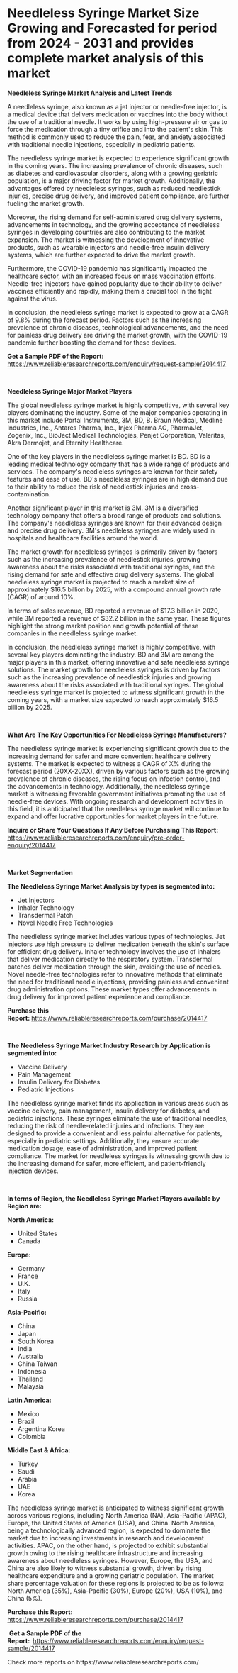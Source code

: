 <p><h1>Needleless Syringe Market Size Growing and Forecasted for period from 2024 - 2031 and provides complete market analysis of this market</h1></p><p><strong>Needleless Syringe Market Analysis and Latest Trends</strong></p>
<p><p>A needleless syringe, also known as a jet injector or needle-free injector, is a medical device that delivers medication or vaccines into the body without the use of a traditional needle. It works by using high-pressure air or gas to force the medication through a tiny orifice and into the patient's skin. This method is commonly used to reduce the pain, fear, and anxiety associated with traditional needle injections, especially in pediatric patients.</p><p>The needleless syringe market is expected to experience significant growth in the coming years. The increasing prevalence of chronic diseases, such as diabetes and cardiovascular disorders, along with a growing geriatric population, is a major driving factor for market growth. Additionally, the advantages offered by needleless syringes, such as reduced needlestick injuries, precise drug delivery, and improved patient compliance, are further fueling the market growth.</p><p>Moreover, the rising demand for self-administered drug delivery systems, advancements in technology, and the growing acceptance of needleless syringes in developing countries are also contributing to the market expansion. The market is witnessing the development of innovative products, such as wearable injectors and needle-free insulin delivery systems, which are further expected to drive the market growth.</p><p>Furthermore, the COVID-19 pandemic has significantly impacted the healthcare sector, with an increased focus on mass vaccination efforts. Needle-free injectors have gained popularity due to their ability to deliver vaccines efficiently and rapidly, making them a crucial tool in the fight against the virus.</p><p>In conclusion, the needleless syringe market is expected to grow at a CAGR of 9.8% during the forecast period. Factors such as the increasing prevalence of chronic diseases, technological advancements, and the need for painless drug delivery are driving the market growth, with the COVID-19 pandemic further boosting the demand for these devices.</p></p>
<p><strong>Get a Sample PDF of the Report:&nbsp;</strong> <a href="https://www.reliableresearchreports.com/enquiry/request-sample/2014417">https://www.reliableresearchreports.com/enquiry/request-sample/2014417</a></p>
<p>&nbsp;</p>
<p><strong>Needleless Syringe Major Market Players</strong></p>
<p><p>The global needleless syringe market is highly competitive, with several key players dominating the industry. Some of the major companies operating in this market include Portal Instruments, 3M, BD, B. Braun Medical, Medline Industries, Inc., Antares Pharma, Inc., Injex Pharma AG, PharmaJet, Zogenix, Inc., BioJect Medical Technologies, Penjet Corporation, Valeritas, Akra Dermojet, and Eternity Healthcare.</p><p>One of the key players in the needleless syringe market is BD. BD is a leading medical technology company that has a wide range of products and services. The company's needleless syringes are known for their safety features and ease of use. BD's needleless syringes are in high demand due to their ability to reduce the risk of needlestick injuries and cross-contamination.</p><p>Another significant player in this market is 3M. 3M is a diversified technology company that offers a broad range of products and solutions. The company's needleless syringes are known for their advanced design and precise drug delivery. 3M's needleless syringes are widely used in hospitals and healthcare facilities around the world.</p><p>The market growth for needleless syringes is primarily driven by factors such as the increasing prevalence of needlestick injuries, growing awareness about the risks associated with traditional syringes, and the rising demand for safe and effective drug delivery systems. The global needleless syringe market is projected to reach a market size of approximately $16.5 billion by 2025, with a compound annual growth rate (CAGR) of around 10%.</p><p>In terms of sales revenue, BD reported a revenue of $17.3 billion in 2020, while 3M reported a revenue of $32.2 billion in the same year. These figures highlight the strong market position and growth potential of these companies in the needleless syringe market.</p><p>In conclusion, the needleless syringe market is highly competitive, with several key players dominating the industry. BD and 3M are among the major players in this market, offering innovative and safe needleless syringe solutions. The market growth for needleless syringes is driven by factors such as the increasing prevalence of needlestick injuries and growing awareness about the risks associated with traditional syringes. The global needleless syringe market is projected to witness significant growth in the coming years, with a market size expected to reach approximately $16.5 billion by 2025.</p></p>
<p>&nbsp;</p>
<p><strong>What Are The Key Opportunities For Needleless Syringe Manufacturers?</strong></p>
<p><p>The needleless syringe market is experiencing significant growth due to the increasing demand for safer and more convenient healthcare delivery systems. The market is expected to witness a CAGR of X% during the forecast period (20XX-20XX), driven by various factors such as the growing prevalence of chronic diseases, the rising focus on infection control, and the advancements in technology. Additionally, the needleless syringe market is witnessing favorable government initiatives promoting the use of needle-free devices. With ongoing research and development activities in this field, it is anticipated that the needleless syringe market will continue to expand and offer lucrative opportunities for market players in the future.</p></p>
<p><strong>Inquire or Share Your Questions If Any Before Purchasing This Report:</strong> <a href="https://www.reliableresearchreports.com/enquiry/pre-order-enquiry/2014417">https://www.reliableresearchreports.com/enquiry/pre-order-enquiry/2014417</a></p>
<p>&nbsp;</p>
<p><strong>Market Segmentation</strong></p>
<p><strong>The Needleless Syringe Market Analysis by types is segmented into:</strong></p>
<p><ul><li>Jet Injectors</li><li>Inhaler Technology</li><li>Transdermal Patch</li><li>Novel Needle Free Technologies</li></ul></p>
<p><p>The needleless syringe market includes various types of technologies. Jet injectors use high pressure to deliver medication beneath the skin's surface for efficient drug delivery. Inhaler technology involves the use of inhalers that deliver medication directly to the respiratory system. Transdermal patches deliver medication through the skin, avoiding the use of needles. Novel needle-free technologies refer to innovative methods that eliminate the need for traditional needle injections, providing painless and convenient drug administration options. These market types offer advancements in drug delivery for improved patient experience and compliance.</p></p>
<p><strong>Purchase this Report:&nbsp;</strong><a href="https://www.reliableresearchreports.com/purchase/2014417">https://www.reliableresearchreports.com/purchase/2014417</a></p>
<p>&nbsp;</p>
<p><strong>The Needleless Syringe Market Industry Research by Application is segmented into:</strong></p>
<p><ul><li>Vaccine Delivery</li><li>Pain Management</li><li>Insulin Delivery for Diabetes</li><li>Pediatric Injections</li></ul></p>
<p><p>The needleless syringe market finds its application in various areas such as vaccine delivery, pain management, insulin delivery for diabetes, and pediatric injections. These syringes eliminate the use of traditional needles, reducing the risk of needle-related injuries and infections. They are designed to provide a convenient and less painful alternative for patients, especially in pediatric settings. Additionally, they ensure accurate medication dosage, ease of administration, and improved patient compliance. The market for needleless syringes is witnessing growth due to the increasing demand for safer, more efficient, and patient-friendly injection devices.</p></p>
<p>&nbsp;</p>
<p><strong>In terms of Region, the Needleless Syringe Market Players available by Region are:</strong></p>
<p>
    <p> <strong> North America: </strong>
        <ul>
            <li>United States</li>
            <li>Canada</li>
        </ul>
        </p> 
    <p> <strong> Europe: </strong>
        <ul>
            <li>Germany</li>
            <li>France</li>
            <li>U.K.</li>
            <li>Italy</li>
            <li>Russia</li>
        </ul>
        </p> 
    <p> <strong> Asia-Pacific: </strong>
        <ul>
            <li>China</li>
            <li>Japan</li>
            <li>South Korea</li>
            <li>India</li>
            <li>Australia</li>
            <li>China Taiwan</li>
            <li>Indonesia</li>
            <li>Thailand</li>
            <li>Malaysia</li>
        </ul>
        </p> 
    <p> <strong> Latin America: </strong>
        <ul>
            <li>Mexico</li>
            <li>Brazil</li>
            <li>Argentina Korea</li>
            <li>Colombia</li>
        </ul>
        </p> 
    <p> <strong> Middle East & Africa: </strong>
        <ul>
            <li>Turkey</li>
            <li>Saudi</li>
            <li>Arabia</li>
            <li>UAE</li>
            <li>Korea</li>
        </ul>
    </p>
    </p>
<p><p>The needleless syringe market is anticipated to witness significant growth across various regions, including North America (NA), Asia-Pacific (APAC), Europe, the United States of America (USA), and China. North America, being a technologically advanced region, is expected to dominate the market due to increasing investments in research and development activities. APAC, on the other hand, is projected to exhibit substantial growth owing to the rising healthcare infrastructure and increasing awareness about needleless syringes. However, Europe, the USA, and China are also likely to witness substantial growth, driven by rising healthcare expenditure and a growing geriatric population. The market share percentage valuation for these regions is projected to be as follows: North America (35%), Asia-Pacific (30%), Europe (20%), USA (10%), and China (5%).</p></p>
<p><strong>Purchase this Report: </strong><a href="https://www.reliableresearchreports.com/purchase/2014417">https://www.reliableresearchreports.com/purchase/2014417</a></p>
<p>&nbsp;<strong>Get a Sample PDF of the Report:&nbsp;&nbsp;</strong><a href="https://www.reliableresearchreports.com/enquiry/request-sample/2014417">https://www.reliableresearchreports.com/enquiry/request-sample/2014417</a></p>
<p><strong></strong></p>
<p>Check more reports on https://www.reliableresearchreports.com/</p>